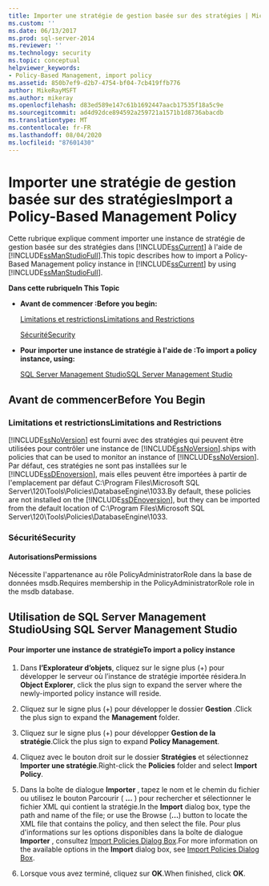 ```yaml
---
title: Importer une stratégie de gestion basée sur des stratégies | Microsoft Docs
ms.custom: ''
ms.date: 06/13/2017
ms.prod: sql-server-2014
ms.reviewer: ''
ms.technology: security
ms.topic: conceptual
helpviewer_keywords:
- Policy-Based Management, import policy
ms.assetid: 850b7ef9-d2b7-4754-bf04-7cb419ffb776
author: MikeRayMSFT
ms.author: mikeray
ms.openlocfilehash: d83ed589e147c61b1692447aacb17535f18a5c9e
ms.sourcegitcommit: ad4d92dce894592a259721a1571b1d8736abacdb
ms.translationtype: MT
ms.contentlocale: fr-FR
ms.lasthandoff: 08/04/2020
ms.locfileid: "87601430"
---
```

# <a name="import-a-policy-based-management-policy"></a><span data-ttu-id="79e98-102">Importer une stratégie de gestion basée sur des stratégies</span><span class="sxs-lookup"><span data-stu-id="79e98-102">Import a Policy-Based Management Policy</span></span>
  <span data-ttu-id="79e98-103">Cette rubrique explique comment importer une instance de stratégie de gestion basée sur des stratégies dans [!INCLUDE[ssCurrent](../../includes/sscurrent-md.md)] à l'aide de [!INCLUDE[ssManStudioFull](../../includes/ssmanstudiofull-md.md)].</span><span class="sxs-lookup"><span data-stu-id="79e98-103">This topic describes how to import a Policy-Based Management policy instance in [!INCLUDE[ssCurrent](../../includes/sscurrent-md.md)] by using [!INCLUDE[ssManStudioFull](../../includes/ssmanstudiofull-md.md)].</span></span>  
  
 <span data-ttu-id="79e98-104">**Dans cette rubrique**</span><span class="sxs-lookup"><span data-stu-id="79e98-104">**In This Topic**</span></span>  
  
-   <span data-ttu-id="79e98-105">**Avant de commencer :**</span><span class="sxs-lookup"><span data-stu-id="79e98-105">**Before you begin:**</span></span>  
  
     [<span data-ttu-id="79e98-106">Limitations et restrictions</span><span class="sxs-lookup"><span data-stu-id="79e98-106">Limitations and Restrictions</span></span>](#Restrictions)  
  
     [<span data-ttu-id="79e98-107">Sécurité</span><span class="sxs-lookup"><span data-stu-id="79e98-107">Security</span></span>](#Security)  
  
-   <span data-ttu-id="79e98-108">**Pour importer une instance de stratégie à l'aide de :**</span><span class="sxs-lookup"><span data-stu-id="79e98-108">**To import a policy instance, using:**</span></span>  
  
     [<span data-ttu-id="79e98-109">SQL Server Management Studio</span><span class="sxs-lookup"><span data-stu-id="79e98-109">SQL Server Management Studio</span></span>](#SSMSProcedure)  
  
##  <a name="before-you-begin"></a><a name="BeforeYouBegin"></a> <span data-ttu-id="79e98-110">Avant de commencer</span><span class="sxs-lookup"><span data-stu-id="79e98-110">Before You Begin</span></span>  
  
###  <a name="limitations-and-restrictions"></a><a name="Restrictions"></a> <span data-ttu-id="79e98-111">Limitations et restrictions</span><span class="sxs-lookup"><span data-stu-id="79e98-111">Limitations and Restrictions</span></span>  
 [!INCLUDE[ssNoVersion](../../includes/ssnoversion-md.md)] <span data-ttu-id="79e98-112">est fourni avec des stratégies qui peuvent être utilisées pour contrôler une instance de [!INCLUDE[ssNoVersion](../../includes/ssnoversion-md.md)].</span><span class="sxs-lookup"><span data-stu-id="79e98-112">ships with policies that can be used to monitor an instance of [!INCLUDE[ssNoVersion](../../includes/ssnoversion-md.md)].</span></span> <span data-ttu-id="79e98-113">Par défaut, ces stratégies ne sont pas installées sur le [!INCLUDE[ssDEnoversion](../../includes/ssdenoversion-md.md)], mais elles peuvent être importées à partir de l'emplacement par défaut C:\Program Files\Microsoft SQL Server\120\Tools\Policies\DatabaseEngine\1033.</span><span class="sxs-lookup"><span data-stu-id="79e98-113">By default, these policies are not installed on the [!INCLUDE[ssDEnoversion](../../includes/ssdenoversion-md.md)], but they can be imported from the default location of C:\Program Files\Microsoft SQL Server\120\Tools\Policies\DatabaseEngine\1033.</span></span>  
  
###  <a name="security"></a><a name="Security"></a> <span data-ttu-id="79e98-114">Sécurité</span><span class="sxs-lookup"><span data-stu-id="79e98-114">Security</span></span>  
  
####  <a name="permissions"></a><a name="Permissions"></a> <span data-ttu-id="79e98-115">Autorisations</span><span class="sxs-lookup"><span data-stu-id="79e98-115">Permissions</span></span>  
 <span data-ttu-id="79e98-116">Nécessite l'appartenance au rôle PolicyAdministratorRole dans la base de données msdb.</span><span class="sxs-lookup"><span data-stu-id="79e98-116">Requires membership in the PolicyAdministratorRole role in the msdb database.</span></span>  
  
##  <a name="using-sql-server-management-studio"></a><a name="SSMSProcedure"></a> <span data-ttu-id="79e98-117">Utilisation de SQL Server Management Studio</span><span class="sxs-lookup"><span data-stu-id="79e98-117">Using SQL Server Management Studio</span></span>  
  
#### <a name="to-import-a-policy-instance"></a><span data-ttu-id="79e98-118">Pour importer une instance de stratégie</span><span class="sxs-lookup"><span data-stu-id="79e98-118">To import a policy instance</span></span>  
  
1.  <span data-ttu-id="79e98-119">Dans **l’Explorateur d’objets**, cliquez sur le signe plus (+) pour développer le serveur où l’instance de stratégie importée résidera.</span><span class="sxs-lookup"><span data-stu-id="79e98-119">In **Object Explorer**, click the plus sign to expand the server where the newly-imported policy instance will reside.</span></span>  
  
2.  <span data-ttu-id="79e98-120">Cliquez sur le signe plus (+) pour développer le dossier **Gestion** .</span><span class="sxs-lookup"><span data-stu-id="79e98-120">Click the plus sign to expand the **Management** folder.</span></span>  
  
3.  <span data-ttu-id="79e98-121">Cliquez sur le signe plus (+) pour développer **Gestion de la stratégie**.</span><span class="sxs-lookup"><span data-stu-id="79e98-121">Click the plus sign to expand **Policy Management**.</span></span>  
  
4.  <span data-ttu-id="79e98-122">Cliquez avec le bouton droit sur le dossier **Stratégies** et sélectionnez **Importer une stratégie**.</span><span class="sxs-lookup"><span data-stu-id="79e98-122">Right-click the **Policies** folder and select **Import Policy**.</span></span>  
  
5.  <span data-ttu-id="79e98-123">Dans la boîte de dialogue **Importer** , tapez le nom et le chemin du fichier ou utilisez le bouton Parcourir ( **...** ) pour rechercher et sélectionner le fichier XML qui contient la stratégie.</span><span class="sxs-lookup"><span data-stu-id="79e98-123">In the **Import** dialog box, type the path and name of the file; or use the Browse (**...**) button to locate the XML file that contains the policy, and then select the file.</span></span> <span data-ttu-id="79e98-124">Pour plus d'informations sur les options disponibles dans la boîte de dialogue **Importer** , consultez [Import Policies Dialog Box](import-policies-dialog-box.md).</span><span class="sxs-lookup"><span data-stu-id="79e98-124">For more information on the available options in the **Import** dialog box, see [Import Policies Dialog Box](import-policies-dialog-box.md).</span></span>  
  
6.  <span data-ttu-id="79e98-125">Lorsque vous avez terminé, cliquez sur **OK**.</span><span class="sxs-lookup"><span data-stu-id="79e98-125">When finished, click **OK**.</span></span>  
  
  
